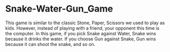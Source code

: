 # Snake-Water-Gun_Game
This game is similar to the classic Stone, Paper, Scissors we used to play as kids. However, instead of playing with a friend, your opponent this time is the computer. In this game, if you pick Snake against Water, Snake wins because it drinks the water. If you choose Gun against Snake, Gun wins because it can shoot the snake, and so on.
